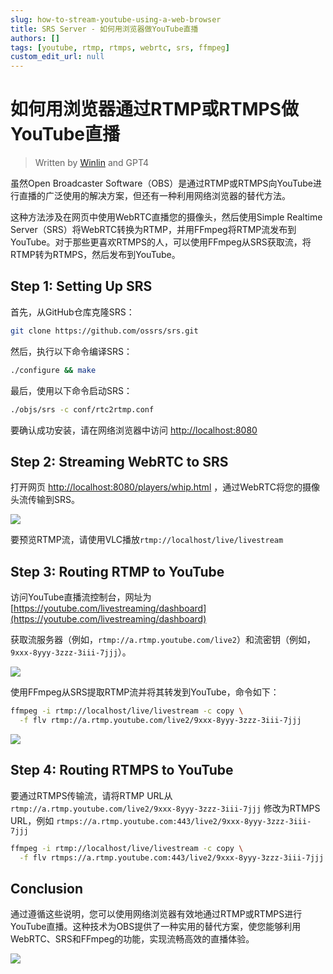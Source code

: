 ```yaml
---
slug: how-to-stream-youtube-using-a-web-browser
title: SRS Server - 如何用浏览器做YouTube直播
authors: []
tags: [youtube, rtmp, rtmps, webrtc, srs, ffmpeg]
custom_edit_url: null
---
```


# 如何用浏览器通过RTMP或RTMPS做YouTube直播

> Written by [Winlin](https://github.com/winlinvip) and GPT4

虽然Open Broadcaster Software（OBS）是通过RTMP或RTMPS向YouTube进行直播的广泛使用的解决方案，但还有一种利用网络浏览器的替代方法。

这种方法涉及在网页中使用WebRTC直播您的摄像头，然后使用Simple Realtime Server（SRS）将WebRTC转换为RTMP，并用FFmpeg将RTMP流发布到YouTube。对于那些更喜欢RTMPS的人，可以使用FFmpeg从SRS获取流，将RTMP转为RTMPS，然后发布到YouTube。

<!--truncate-->

## Step 1: Setting Up SRS

首先，从GitHub仓库克隆SRS：

```bash
git clone https://github.com/ossrs/srs.git
```

然后，执行以下命令编译SRS：

```bash
./configure && make
```

最后，使用以下命令启动SRS：

```bash
./objs/srs -c conf/rtc2rtmp.conf
```

要确认成功安装，请在网络浏览器中访问 [http://localhost:8080](http://localhost:8080)

## Step 2: Streaming WebRTC to SRS

打开网页 [http://localhost:8080/players/whip.html](http://localhost:8080/players/whip.html) ，通过WebRTC将您的摄像头流传输到SRS。

![](/img/blog-2023-05-16-001.png)

要预览RTMP流，请使用VLC播放`rtmp://localhost/live/livestream`

## Step 3: Routing RTMP to YouTube

访问YouTube直播流控制台，网址为 [https://youtube.com/livestreaming/dashboard](https://youtube.com/livestreaming/dashboard)

获取流服务器（例如，`rtmp://a.rtmp.youtube.com/live2`）和流密钥（例如，`9xxx-8yyy-3zzz-3iii-7jjj`）。

![](/img/blog-2023-05-16-002.png)

使用FFmpeg从SRS提取RTMP流并将其转发到YouTube，命令如下：

```bash
ffmpeg -i rtmp://localhost/live/livestream -c copy \
  -f flv rtmp://a.rtmp.youtube.com/live2/9xxx-8yyy-3zzz-3iii-7jjj
```

![](/img/blog-2023-05-16-003.png)

## Step 4: Routing RTMPS to YouTube

要通过RTMPS传输流，请将RTMP URL从 `rtmp://a.rtmp.youtube.com/live2/9xxx-8yyy-3zzz-3iii-7jjj` 修改为RTMPS URL，例如 `rtmps://a.rtmp.youtube.com:443/live2/9xxx-8yyy-3zzz-3iii-7jjj`

```bash
ffmpeg -i rtmp://localhost/live/livestream -c copy \
  -f flv rtmps://a.rtmp.youtube.com:443/live2/9xxx-8yyy-3zzz-3iii-7jjj
```

## Conclusion

通过遵循这些说明，您可以使用网络浏览器有效地通过RTMP或RTMPS进行YouTube直播。这种技术为OBS提供了一种实用的替代方案，使您能够利用WebRTC、SRS和FFmpeg的功能，实现流畅高效的直播体验。

![](https://ossrs.net/gif/v1/sls.gif?site=ossrs.net&path=/lts/blog-zh/2023-05-16-Stream-YouTube-Using-Web-Browser)
